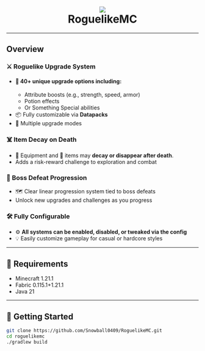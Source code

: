<h1 align="center">
    <img src="https://github.com/user-attachments/assets/d6cd113d-66aa-4de0-a4db-1c3da1f0d4f1">
    <br> RoguelikeMC
</h1>

---

## Overview

### ⚔️ Roguelike Upgrade System

-   #### 🔮 40+ unique upgrade options including:
    -   Attribute boosts (e.g., strength, speed, armor)
    -   Potion effects
    -   Or Something Special abilities
-   📦 Fully customizable via **Datapacks**
-   🎲 Multiple upgrade modes

### ☠️ Item Decay on Death

-   🧤 Equipment and 🧰 items may **decay or disappear after death**.
-   Adds a risk-reward challenge to exploration and combat

### 🧟 Boss Defeat Progression

-   🗺️ Clear linear progression system tied to boss defeats
-   Unlock new upgrades and challenges as you progress

### 🛠️ Fully Configurable

-   ⚙️ **All systems can be enabled, disabled, or tweaked via the config**
-   💡 Easily customize gameplay for casual or hardcore styles

---

## 🧩 Requirements

-   Minecraft 1.21.1
-   Fabric 0.115.1+1.21.1
-   Java 21

---

## 🚀 Getting Started

```bash
git clone https://github.com/Snowball0409/RoguelikeMC.git
cd roguelikemc
./gradlew build
```

